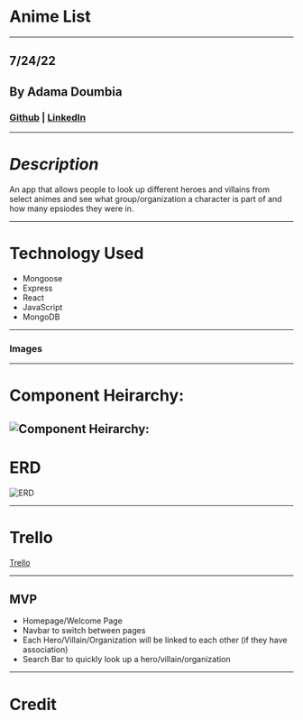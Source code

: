 # **Anime List**

---

## 7/24/22

## By Adama Doumbia

### [Github](https://github.com/apd5392/) | [LinkedIn](www.linkedin.com/in/adama-doumbia223)

---

# **_Description_**
An app that allows people to look up different heroes and villains from select animes and see what group/organization a character is part of and how many epsiodes they were in.

---

# **Technology Used**

- Mongoose
- Express
- React
- JavaScript
- MongoDB


---
### **Images**


---

# **Component Heirarchy:**

![Component Heirarchy:](https://i.imgur.com/1pwMPF0.png)
---
# **ERD**

![ERD](https://i.imgur.com/l38xZ3f.png)

---

# **Trello**

[Trello](https://trello.com/invite/b/x8gEINk3/c12b5f6803d882de8f434cc403fa128d/anime-list)

---

## MVP

- Homepage/Welcome Page
- Navbar to switch between pages
- Each Hero/Villain/Organization will be linked to each other (if they have association)
- Search Bar to quickly look up a hero/villain/organization

---

# **Credit**
